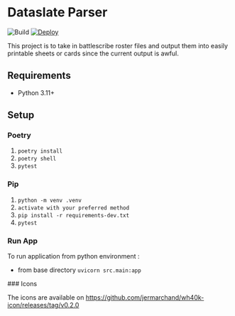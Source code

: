 # Dataslate Parser

![Build](https://github.com/stvnksslr/dataslate-parser/workflows/build/badge.svg)
[![Deploy](https://github.com/stvnksslr/dataslate-parser/actions/workflows/deploy.yaml/badge.svg)](https://github.com/stvnksslr/dataslate-parser/actions/workflows/deploy.yaml)

This project is to take in battlescribe roster files and output them into easily printable sheets or cards since the current output is awful.

## Requirements

- Python 3.11+

## Setup

### Poetry

1. `poetry install`
2. `poetry shell`
3. `pytest`

### Pip

1. `python -m venv .venv`
2. `activate with your preferred method`
3. `pip install -r requirements-dev.txt`
4. `pytest`

### Run App

To run application from python environment :

- from base directory `uvicorn src.main:app`


### Icons 

The icons are available on https://github.com/jermarchand/wh40k-icon/releases/tag/v0.2.0
